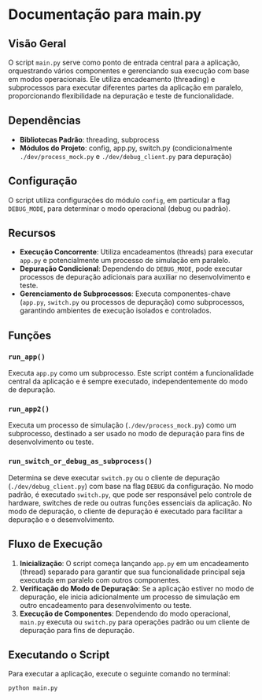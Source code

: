 # Documentação para main.py

## Visão Geral

O script `main.py` serve como ponto de entrada central para a aplicação, orquestrando vários componentes e gerenciando sua execução com base em modos operacionais. Ele utiliza encadeamento (threading) e subprocessos para executar diferentes partes da aplicação em paralelo, proporcionando flexibilidade na depuração e teste de funcionalidade.

## Dependências

- **Bibliotecas Padrão**: threading, subprocess
- **Módulos do Projeto**: config, app.py, switch.py (condicionalmente `./dev/process_mock.py` e `./dev/debug_client.py` para depuração)

## Configuração

O script utiliza configurações do módulo `config`, em particular a flag `DEBUG_MODE`, para determinar o modo operacional (debug ou padrão).

## Recursos

- **Execução Concorrente**: Utiliza encadeamentos (threads) para executar `app.py` e potencialmente um processo de simulação em paralelo.
- **Depuração Condicional**: Dependendo do `DEBUG_MODE`, pode executar processos de depuração adicionais para auxiliar no desenvolvimento e teste.
- **Gerenciamento de Subprocessos**: Executa componentes-chave (`app.py`, `switch.py` ou processos de depuração) como subprocessos, garantindo ambientes de execução isolados e controlados.

## Funções

### `run_app()`

Executa `app.py` como um subprocesso. Este script contém a funcionalidade central da aplicação e é sempre executado, independentemente do modo de depuração.

### `run_app2()`

Executa um processo de simulação (`./dev/process_mock.py`) como um subprocesso, destinado a ser usado no modo de depuração para fins de desenvolvimento ou teste.

### `run_switch_or_debug_as_subprocess()`

Determina se deve executar `switch.py` ou o cliente de depuração (`./dev/debug_client.py`) com base na flag `DEBUG` da configuração. No modo padrão, é executado `switch.py`, que pode ser responsável pelo controle de hardware, switches de rede ou outras funções essenciais da aplicação. No modo de depuração, o cliente de depuração é executado para facilitar a depuração e o desenvolvimento.

## Fluxo de Execução

1. **Inicialização**: O script começa lançando `app.py` em um encadeamento (thread) separado para garantir que sua funcionalidade principal seja executada em paralelo com outros componentes.
2. **Verificação do Modo de Depuração**: Se a aplicação estiver no modo de depuração, ele inicia adicionalmente um processo de simulação em outro encadeamento para desenvolvimento ou teste.
3. **Execução de Componentes**: Dependendo do modo operacional, `main.py` executa ou `switch.py` para operações padrão ou um cliente de depuração para fins de depuração.

## Executando o Script

Para executar a aplicação, execute o seguinte comando no terminal:

```bash
python main.py
